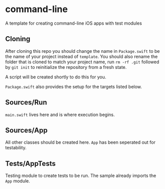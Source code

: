 # command-line
A template for creating command-line iOS apps with test modules

## Cloning
After cloning this repo you should change the name in `Package.swift` to be the name of your project instead of `template`. You should also rename the folder that is cloned to match your project name, run `rm -rf .git` followed by `git init` to reinitialize the repository from a fresh state.

A script will be created shortly to do this for you.

`Package.swift` also provides the setup for the targets listed below.

## Sources/Run
`main.swift` lives here and is where execution begins.

## Sources/App
All other classes should be created here. `App` has been seperated out for testability.

## Tests/AppTests
Testing module to create tests to be run. The sample already imports the `App` module.
